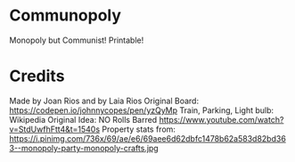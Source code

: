 # Communopoly
Monopoly but Communist! Printable!

# Credits
Made by Joan Rios and by Laia Rios
Original Board: https://codepen.io/johnnycopes/pen/yzQyMp
Train, Parking, Light bulb: Wikipedia
Original Idea: NO Rolls Barred
https://www.youtube.com/watch?v=StdUwfhFtt4&t=1540s
Property stats from: 
https://i.pinimg.com/736x/69/ae/e6/69aee6d62dbfc1478b62a583d82bd363--monopoly-party-monopoly-crafts.jpg
